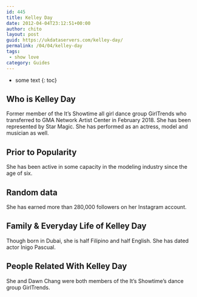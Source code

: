 ```yaml
---
id: 445
title: Kelley Day
date: 2012-04-04T23:12:51+00:00
author: chito
layout: post
guid: https://ukdataservers.com/kelley-day/
permalink: /04/04/kelley-day
tags:
 - show love
category: Guides
---
```


* some text
{: toc}


## Who is  Kelley Day
                  
                  
                  
Former member of the It&#8217;s Showtime all girl dance group GirlTrends who transferred to GMA Network Artist Center in February 2018. She has been represented by Star Magic. She has performed as an actress, model and musician as well.
                  
                
                
                
## Prior to Popularity 
                  
                  
                  
She has been active in some capacity in the modeling industry since the age of six.
                  
                
                
                
## Random data 
                  
                  
                  
She has earned more than 280,000 followers on her Instagram account.
                  
                
                
                
## Family & Everyday Life of Kelley Day
                  
                  
                  
Though born in Dubai, she is half Filipino and half English. She has dated actor Inigo Pascual.
                  
                
                
                
## People Related With  Kelley Day
                  
                  
                  
She and Dawn Chang were both members of the It&#8217;s Showtime&#8217;s dance group GirlTrends.
                  
                
              
            
          
          
          
    
    
  
